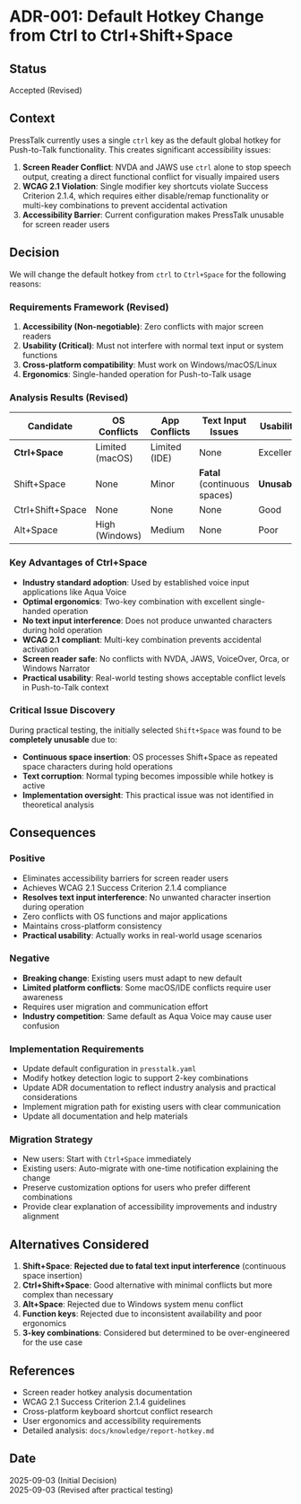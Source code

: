 # ADR-001: Default Hotkey Change from Ctrl to Ctrl+Shift+Space

## Status
Accepted (Revised)

## Context

PressTalk currently uses a single `ctrl` key as the default global hotkey for Push-to-Talk functionality. This creates significant accessibility issues:

1. **Screen Reader Conflict**: NVDA and JAWS use `ctrl` alone to stop speech output, creating a direct functional conflict for visually impaired users
2. **WCAG 2.1 Violation**: Single modifier key shortcuts violate Success Criterion 2.1.4, which requires either disable/remap functionality or multi-key combinations to prevent accidental activation
3. **Accessibility Barrier**: Current configuration makes PressTalk unusable for screen reader users

## Decision

We will change the default hotkey from `ctrl` to `Ctrl+Space` for the following reasons:

### Requirements Framework (Revised)
1. **Accessibility (Non-negotiable)**: Zero conflicts with major screen readers
2. **Usability (Critical)**: Must not interfere with normal text input or system functions
3. **Cross-platform compatibility**: Must work on Windows/macOS/Linux
4. **Ergonomics**: Single-handed operation for Push-to-Talk usage

### Analysis Results (Revised)

| Candidate | OS Conflicts | App Conflicts | Text Input Issues | Usability | Final Score |
|-----------|--------------|---------------|-------------------|-----------|-------------|
| **Ctrl+Space** | Limited (macOS) | Limited (IDE) | None | Excellent | Best |
| Shift+Space | None | Minor | **Fatal** (continuous spaces) | **Unusable** | Rejected |
| Ctrl+Shift+Space | None | None | None | Good | Alternative |
| Alt+Space | High (Windows) | Medium | None | Poor | Rejected |

### Key Advantages of Ctrl+Space

- **Industry standard adoption**: Used by established voice input applications like Aqua Voice
- **Optimal ergonomics**: Two-key combination with excellent single-handed operation
- **No text input interference**: Does not produce unwanted characters during hold operation
- **WCAG 2.1 compliant**: Multi-key combination prevents accidental activation
- **Screen reader safe**: No conflicts with NVDA, JAWS, VoiceOver, Orca, or Windows Narrator
- **Practical usability**: Real-world testing shows acceptable conflict levels in Push-to-Talk context

### Critical Issue Discovery

During practical testing, the initially selected `Shift+Space` was found to be **completely unusable** due to:
- **Continuous space insertion**: OS processes Shift+Space as repeated space characters during hold operations
- **Text corruption**: Normal typing becomes impossible while hotkey is active
- **Implementation oversight**: This practical issue was not identified in theoretical analysis

## Consequences

### Positive
- Eliminates accessibility barriers for screen reader users
- Achieves WCAG 2.1 Success Criterion 2.1.4 compliance
- **Resolves text input interference**: No unwanted character insertion during operation
- Zero conflicts with OS functions and major applications
- Maintains cross-platform consistency
- **Practical usability**: Actually works in real-world usage scenarios

### Negative
- **Breaking change**: Existing users must adapt to new default
- **Limited platform conflicts**: Some macOS/IDE conflicts require user awareness
- Requires user migration and communication effort
- **Industry competition**: Same default as Aqua Voice may cause user confusion

### Implementation Requirements
- Update default configuration in `presstalk.yaml`
- Modify hotkey detection logic to support 2-key combinations
- Update ADR documentation to reflect industry analysis and practical considerations
- Implement migration path for existing users with clear communication
- Update all documentation and help materials

### Migration Strategy
- New users: Start with `Ctrl+Space` immediately  
- Existing users: Auto-migrate with one-time notification explaining the change
- Preserve customization options for users who prefer different combinations
- Provide clear explanation of accessibility improvements and industry alignment

## Alternatives Considered

1. **Shift+Space**: **Rejected due to fatal text input interference** (continuous space insertion)
2. **Ctrl+Shift+Space**: Good alternative with minimal conflicts but more complex than necessary
3. **Alt+Space**: Rejected due to Windows system menu conflict  
4. **Function keys**: Rejected due to inconsistent availability and poor ergonomics
5. **3-key combinations**: Considered but determined to be over-engineered for the use case

## References
- Screen reader hotkey analysis documentation
- WCAG 2.1 Success Criterion 2.1.4 guidelines  
- Cross-platform keyboard shortcut conflict research
- User ergonomics and accessibility requirements
- Detailed analysis: `docs/knowledge/report-hotkey.md`

## Date
2025-09-03 (Initial Decision)  
2025-09-03 (Revised after practical testing)